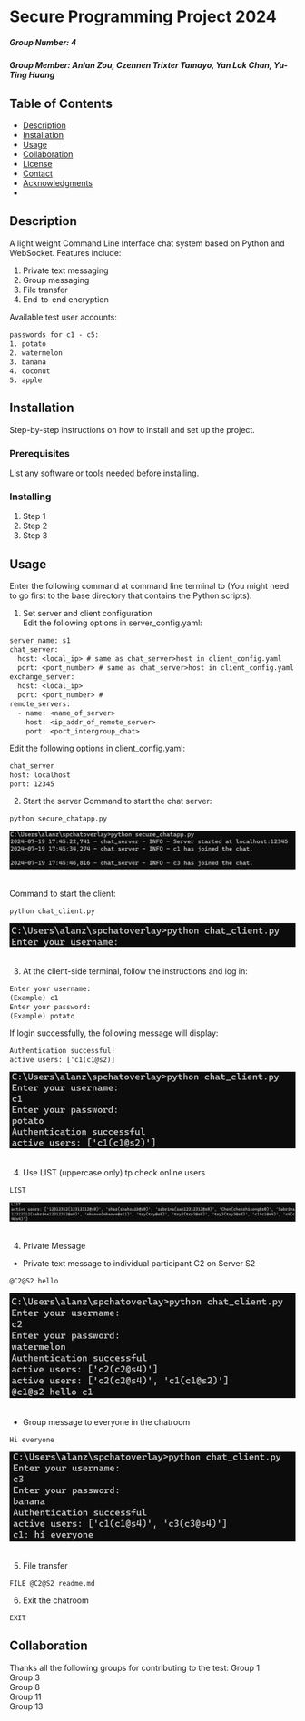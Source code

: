 # Secure Programming Project 2024
##### Group Number: 4
##### Group Member: Anlan Zou, Czennen Trixter Tamayo, Yan Lok Chan, Yu-Ting Huang

## Table of Contents
- [Description](#description)
- [Installation](#installation)
- [Usage](#usage)
- [Collaboration](#collaboration)
- [License](#license)
- [Contact](#contact)
- [Acknowledgments](#acknowledgments)
- 

## Description
<!-- A brief description of what the project is, what it does, and why it is useful. -->
A light weight Command Line Interface chat system based on Python and WebSocket.
Features include:
1. Private text messaging
2. Group messaging
3. File transfer
4. End-to-end encryption

Available test user accounts:
```
passwords for c1 - c5:
1. potato
2. watermelon
3. banana
4. coconut
5. apple
```

## Installation
Step-by-step instructions on how to install and set up the project.

### Prerequisites
List any software or tools needed before installing.

### Installing
1. Step 1
2. Step 2
3. Step 3

## Usage
Enter the following command at command line terminal to (You might need to go first to the base directory that contains the Python scripts):
1. Set server and client configuration  
Edit the following options in server_config.yaml:
```
server_name: s1
chat_server:
  host: <local_ip> # same as chat_server>host in client_config.yaml
  port: <port_number> # same as chat_server>host in client_config.yaml
exchange_server:
  host: <local_ip>
  port: <port_number> #
remote_servers:
  - name: <name_of_server>
    host: <ip_addr_of_remote_server>
    port: <port_intergroup_chat>
```
Edit the following options in client_config.yaml:
```
chat_server
host: localhost
port: 12345
```
2. Start the server
Command to start the chat server:
```
python secure_chatapp.py
```
![Alt Text](snapshot/server_start.png)<img width="100">

Command to start the client:
```
python chat_client.py
```
![Alt Text](snapshot/client_start.png)<img width="100">

3. At the client-side terminal, follow the instructions and log in:
```
Enter your username:
(Example) c1
Enter your password:
(Example) potato
```
If login successfully, the following message will display:
```
Authentication successful!
active users: ['c1(c1@s2)]
```
![Alt Text](snapshot/client_auth.png)<img width="100">

4. Use LIST (uppercase only) tp check online users
```
LIST
```
![Alt Text](snapshot/client_list.png)<img width="100">

4. Private Message
- Private text message to individual participant C2 on Server S2
```
@C2@S2 hello
```
![Alt Text](snapshot/client_msg_rcv.png)<img width="100">

- Group message to everyone in the chatroom
```
Hi everyone
```
![Alt Text](snapshot/client_msg_broadcast.png)<img width="100">

5. File transfer
```
FILE @C2@S2 readme.md
```

6. Exit the chatroom
```
EXIT
```

## Collaboration
Thanks all the following groups for contributing to the test:
Group 1  
Group 3  
Group 8  
Group 11  
Group 13  
